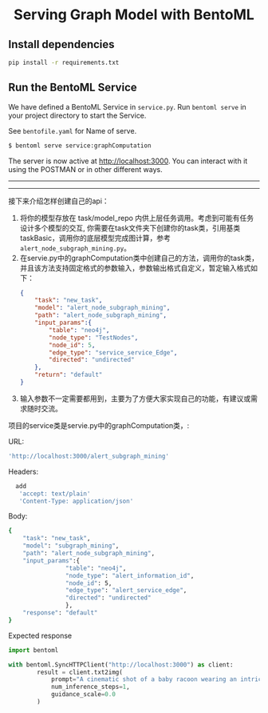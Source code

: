 <div align="center">
    <h1 align="center">Serving Graph Model with BentoML</h1>
</div>

## Install dependencies

```bash
pip install -r requirements.txt
```

## Run the BentoML Service

We have defined a BentoML Service in `service.py`. Run `bentoml serve` in your project directory to start the Service.

See `bentofile.yaml` for Name of serve.
```python
$ bentoml serve service:graphComputation
```

The server is now active at [http://localhost:3000](http://localhost:3000/). You can interact with it using the POSTMAN or in other different ways.

---
---

接下来介绍怎样创建自己的api：
1. 将你的模型存放在 task/model_repo 内供上层任务调用。考虑到可能有任务设计多个模型的交互, 你需要在task文件夹下创建你的task类，引用基类taskBasic，调用你的底层模型完成图计算，参考`alert_node_subgraph_mining.py`。 
2. 在servie.py中的graphComputation类中创建自己的方法，调用你的task类，并且该方法支持固定格式的参数输入，参数输出格式自定义，暂定输入格式如下：
    ```json
    {
        "task": "new_task",
        "model": "alert_node_subgraph_mining",
        "path": "alert_node_subgraph_mining",
        "input_params":{
            "table": "neo4j",
            "node_type": "TestNodes",
            "node_id": 5,
            "edge_type": "service_service_Edge",
            "directed": "undirected"
        },
        "return": "default"
    }
    ```
3. 输入参数不一定需要都用到，主要为了方便大家实现自己的功能，有建议或需求随时交流。

项目的service类是servie.py中的graphComputation类，:

URL: 
```bash
'http://localhost:3000/alert_subgraph_mining'
```
Headers:
```bash
  add
   'accept: text/plain' 
   'Content-Type: application/json' 
   ```
Body:
```bash
{
    "task": "new_task",
    "model": "subgraph_mining",
    "path": "alert_node_subgraph_mining",
    "input_params":{  
                "table": "neo4j",
                "node_type": "alert_information_id",
                "node_id": 5,
                "edge_type": "alert_service_edge",
                "directed": "undirected"
                },
    "response": "default"
}
```

Expected response

```python
import bentoml

with bentoml.SyncHTTPClient("http://localhost:3000") as client:
        result = client.txt2img(
            prompt="A cinematic shot of a baby racoon wearing an intricate italian priest robe.",
            num_inference_steps=1,
            guidance_scale=0.0
        )
```